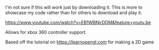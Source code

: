 I'm not sure if this will work just by downloading it. This is more to showcase my code rather than for others to download and play it.

https://www.youtube.com/watch?v=EB1WBNirDDM&feature=youtu.be

Allows for xbox 360 controller support.

Based off the tutorial on https://learnopengl.com for making a 2D game